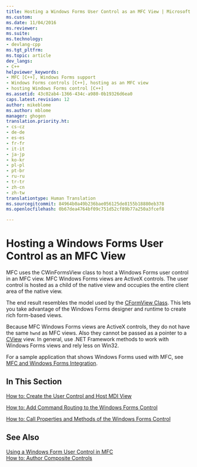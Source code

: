 ```yaml
---
title: Hosting a Windows Forms User Control as an MFC View | Microsoft Docs
ms.custom: 
ms.date: 11/04/2016
ms.reviewer: 
ms.suite: 
ms.technology:
- devlang-cpp
ms.tgt_pltfrm: 
ms.topic: article
dev_langs:
- C++
helpviewer_keywords:
- MFC [C++], Windows Forms support
- Windows Forms controls [C++], hosting as an MFC view
- hosting Windows Forms control [C++]
ms.assetid: 43c02ab4-1366-434c-a980-0b19326d6ea0
caps.latest.revision: 12
author: mikeblome
ms.author: mblome
manager: ghogen
translation.priority.ht:
- cs-cz
- de-de
- es-es
- fr-fr
- it-it
- ja-jp
- ko-kr
- pl-pl
- pt-br
- ru-ru
- tr-tr
- zh-cn
- zh-tw
translationtype: Human Translation
ms.sourcegitcommit: 84964b0a49b236bae056125de8155b18880eb378
ms.openlocfilehash: 0b67dea4764bf09c751d52cf89b77a250a3fcef8

---
```

# Hosting a Windows Forms User Control as an MFC View
MFC uses the CWinFormsView class to host a Windows Forms user control in an MFC view. MFC Windows Forms views are ActiveX controls. The user control is hosted as a child of the native view and occupies the entire client area of the native view.  
  
 The end result resembles the model used by the [CFormView Class](../mfc/reference/cformview-class.md). This lets you take advantage of the Windows Forms designer and runtime to create rich form-based views.  
  
 Because MFC Windows Forms views are ActiveX controls, they do not have the same `hwnd` as MFC views. Also they cannot be passed as a pointer to a [CView](../mfc/reference/cview-class.md) view. In general, use .NET Framework methods to work with Windows Forms views and rely less on Win32.  
  
 For a sample application that shows Windows Forms used with MFC, see [MFC and Windows Forms Integration](http://www.microsoft.com/downloads/details.aspx?FamilyID=987021bc-e575-4fe3-baa9-15aa50b0f599&displaylang=en).  
  
## In This Section  
 [How to: Create the User Control and Host MDI View](../dotnet/how-to-create-the-user-control-and-host-mdi-view.md)  
  
 [How to: Add Command Routing to the Windows Forms Control](../dotnet/how-to-add-command-routing-to-the-windows-forms-control.md)  
  
 [How to: Call Properties and Methods of the Windows Forms Control](../dotnet/how-to-call-properties-and-methods-of-the-windows-forms-control.md)  
  
## See Also  
 [Using a Windows Form User Control in MFC](../dotnet/using-a-windows-form-user-control-in-mfc.md)   
 [How to: Author Composite Controls](http://msdn.microsoft.com/Library/79c9cf05-5ab6-4a18-886d-88a64748b098)


<!--HONumber=Jan17_HO1-->


